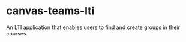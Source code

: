 # canvas-teams-lti
An LTI application that enables users to find and create groups in their courses.
